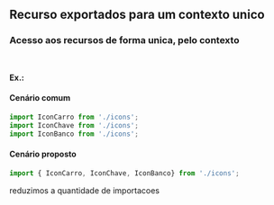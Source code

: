 ## Recurso exportados para um contexto unico
### Acesso aos recursos de forma unica, pelo contexto

<br>

**Ex.:**

#### Cenário comum
```js
import IconCarro from './icons';
import IconChave from './icons';
import IconBanco from './icons';

```



#### Cenário proposto
```js
import { IconCarro, IconChave, IconBanco} from './icons';
```

reduzimos a quantidade de importacoes
